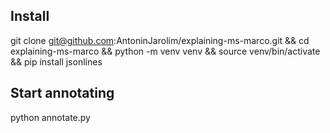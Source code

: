 ## Install
git clone git@github.com:AntoninJarolim/explaining-ms-marco.git && cd explaining-ms-marco  && python -m venv venv && source venv/bin/activate && pip install jsonlines

## Start annotating
python annotate.py